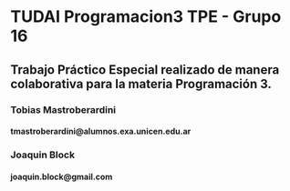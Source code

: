<h1>TUDAI Programacion3 TPE - Grupo 16</h1>

<h2>Trabajo Práctico Especial realizado de manera colaborativa para la materia Programación 3.</h2>

<h3>Tobias Mastroberardini</h3>
<h4>tmastroberardini@alumnos.exa.unicen.edu.ar</h4>

<h3>Joaquin Block</h3>
<h4>joaquin.block@gmail.com</h4>
